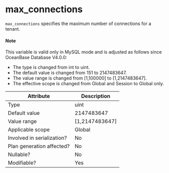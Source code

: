 # max_connections

`max_connections` specifies the maximum number of connections for a tenant.

  <main id="notice" type='explain'>
  <h4>Note</h4>
  <p>This variable is valid only in MySQL mode and is adjusted as follows since OceanBase Database V4.0.0: </p>
  <ul>
  <li> The type is changed from int to uint. </li>
  <li> The default value is changed from 151 to 2147483647. </li>
  <li> The value range is changed from [1,100000] to [1,2147483647]. </li>
  <li> The effective scope is changed from Global and Session to Global only.  </li>
  </ul>
  </main>

| **Attribute** | **Description** |
|----------|------------------|
| Type | uint |
| Default value | 2147483647 |
| Value range | \[1,2147483647] |
| Applicable scope | Global |
| Involved in serialization? | No |
| Plan generation affected? | No |
| Nullable? | No |
| Modifiable? | Yes |
